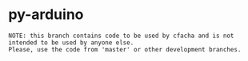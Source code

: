 py-arduino
==============

    NOTE: this branch contains code to be used by cfacha and is not intended to be used by anyone else.
    Please, use the code from 'master' or other development branches.


